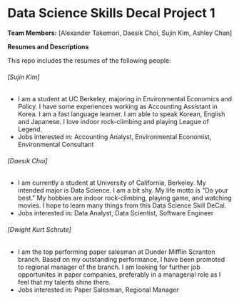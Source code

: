 # Data Science Skills Decal Project 1

**Team Members:** [Alexander Takemori, Daesik Choi, Sujin Kim, Ashley Chan]  

**Resumes and Descriptions**  

This repo includes the resumes of the following people:

###### [Sujin Kim]
* I am a student at UC Berkeley, majoring in Environmental Economics and Policy. I have some experiences working as Accounting Assistant in Korea. I am a fast language learner. I am able to speak Korean, English and Japanese. I love indoor rock-climbing and playing League of Legend.
* Jobs interested in: Accounting Analyst, Environmental Economist, Environmental Consultant

###### [Daesik Choi]
* I am currently a student at University of California, Berkeley. My intended major is Data Science. I am a bit shy. My life motto is "Do your best." My hobbies are indoor rock-climbing, playing game, and watching movies. I hope to learn many things from this Data Science Skill DeCal.
* Jobs interested in: Data Analyst, Data Scientist, Software Engineer

###### [Dwight Kurt Schrute]
* I am the top performing paper salesman at Dunder Mifflin Scranton branch. Based on my outstanding performance, I have been promoted to regional manager of the branch. I am looking for further job opportunites in paper companies, preferably in a managerial role as I feel that my talents shine there.
* Jobs interested in: Paper Salesman, Regional Manager



